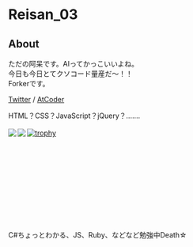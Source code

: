 # Reisan_03

## About
ただの阿呆です。AIってかっこいいよね。<br>
今日も今日とてクソコード量産だ～！！<br>
Forkerです。<br>

[Twitter](https://twitter.com/Reisan03_) / [AtCoder](https://atcoder.jp/users/Reisan03)

HTML？CSS？JavaScript？jQuery？.......<br><br>
<a href="https://github.com/anuraghazra/github-readme-stats">
  <img align="left" src="https://github-readme-stats.vercel.app/api?username=Reisan03&count_private=true&show_icons=true" />
</a>
<a href="https://github.com/anuraghazra/github-readme-stats">
  <img align="left" src="https://github-readme-stats.vercel.app/api/top-langs/?username=Reisan03" />
</a>[![trophy](https://github-profile-trophy.vercel.app/?username=Reisan03)](https://github.com/ryo-ma/github-profile-trophy)
<br><br><br><br><br><br><br><br><br><br><br><br>
C#ちょっとわかる、JS、Ruby、などなど勉強中Death☆
